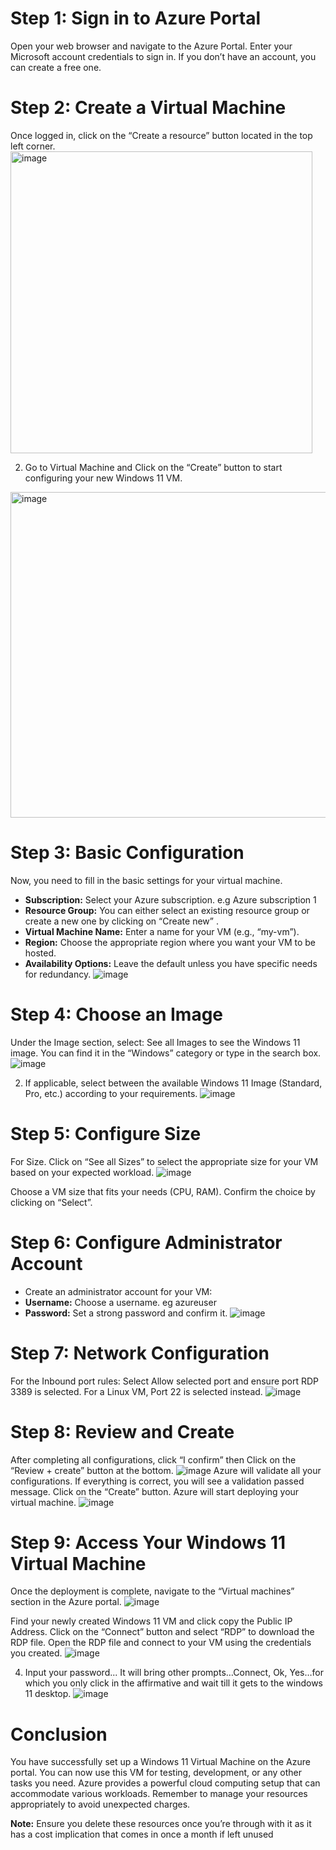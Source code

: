 # Step 1: Sign in to Azure Portal
Open your web browser and navigate to the Azure Portal.
Enter your Microsoft account credentials to sign in. If you don’t have an account, you can create a free one.
# Step 2: Create a Virtual Machine
Once logged in, click on the “Create a resource” button located in the top left corner.
<img width="483" alt="image" src="https://github.com/user-attachments/assets/9952db56-c947-498b-80f5-14c97cf20db8" />

2. Go to Virtual Machine and Click on the “Create” button to start configuring your new Windows 11 VM.
 <img width="521" alt="image" src="https://github.com/user-attachments/assets/b75a553c-3efc-4433-97fe-45bc2c71c113" />


# Step 3: Basic Configuration
Now, you need to fill in the basic settings for your virtual machine.

- **Subscription:** Select your Azure subscription. e.g Azure subscription 1
- **Resource Group:** You can either select an existing resource group or create a new one by clicking on “Create new” .
- **Virtual Machine Name:** Enter a name for your VM (e.g., “my-vm”).
- **Region:** Choose the appropriate region where you want your VM to be hosted.
- **Availability Options:** Leave the default unless you have specific needs for redundancy.
![image](https://github.com/user-attachments/assets/0ce04963-ed59-4cb9-b11c-5ec971518f83)

# Step 4: Choose an Image
Under the Image section, select: See all Images to see the Windows 11 image. You can find it in the “Windows” category or type in the search box.
![image](https://github.com/user-attachments/assets/6f8f81f1-265c-4871-afa0-e6ad210145c6)

2. If applicable, select between the available Windows 11 Image (Standard, Pro, etc.) according to your requirements.
![image](https://github.com/user-attachments/assets/3723cce0-39eb-4ee1-bf3c-5795f1df6862)


# Step 5: Configure Size
For Size. Click on “See all Sizes” to select the appropriate size for your VM based on your expected workload.
![image](https://github.com/user-attachments/assets/a8dd51d7-1c9b-4f82-94ad-f74b0304642d)

Choose a VM size that fits your needs (CPU, RAM). Confirm the choice by clicking on “Select”.

# Step 6: Configure Administrator Account
- Create an administrator account for your VM:
- **Username:** Choose a username. eg azureuser
- **Password:** Set a strong password and confirm it.
![image](https://github.com/user-attachments/assets/ee97aa6d-0754-4a9c-b952-c01db240403e)

# Step 7: Network Configuration
For the Inbound port rules: Select Allow selected port and ensure port RDP 3389 is selected. For a Linux VM, Port 22 is selected instead.
![image](https://github.com/user-attachments/assets/4ad24264-b9d4-4bff-95de-b91a7e1c43b0)

# Step 8: Review and Create
After completing all configurations, click “I confirm” then Click on the “Review + create” button at the bottom.
![image](https://github.com/user-attachments/assets/329b5d57-ef04-4e91-8398-1e285aec50cc)
Azure will validate all your configurations. If everything is correct, you will see a validation passed message.
Click on the “Create” button. Azure will start deploying your virtual machine.
![image](https://github.com/user-attachments/assets/538ce6c1-f94d-4b45-9a45-0830d8afc0b3)

# Step 9: Access Your Windows 11 Virtual Machine
Once the deployment is complete, navigate to the “Virtual machines” section in the Azure portal.
![image](https://github.com/user-attachments/assets/7ca6a085-e6c6-4687-9f89-4703e200474c)

Find your newly created Windows 11 VM and click copy the Public IP Address.
Click on the “Connect” button and select “RDP” to download the RDP file.
Open the RDP file and connect to your VM using the credentials you created.
![image](https://github.com/user-attachments/assets/5d7e029c-ad58-48f7-8faa-a324c8cdb7cb)

4. Input your password... It will bring other prompts…Connect, Ok, Yes…for which you only click in the affirmative and wait till it gets to the windows 11 desktop.
![image](https://github.com/user-attachments/assets/27ee0803-a9d3-45e5-80d5-fbdfd4c07a0e)


# Conclusion
You have successfully set up a Windows 11 Virtual Machine on the Azure portal. You can now use this VM for testing, development, or any other tasks you need. Azure provides a powerful cloud computing setup that can accommodate various workloads. Remember to manage your resources appropriately to avoid unexpected charges.

**Note:** Ensure you delete these resources once you’re through with it as it has a cost implication that comes in once a month if left unused
